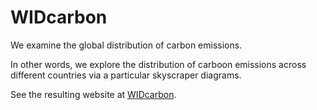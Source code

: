 # WIDcarbon
We examine the global distribution of carbon emissions. 

In other words, we explore the distribution of carboon emissions across different countries via a particular skyscraper diagrams.

See the resulting website at [WIDcarbon](https://tzvetanmoev.github.io/WIDcarbon/).
